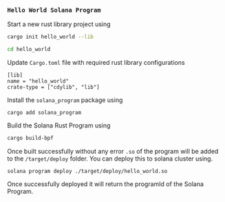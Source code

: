### `Hello World Solana Program`

Start a new rust library project using

```bash
cargo init hello_world --lib

cd hello_world
```

Update `Cargo.toml` file with required rust library configurations

```
[lib]
name = "hello_world"
crate-type = ["cdylib", "lib"]
```

Install the `solana_program` package using

```
cargo add solana_program
```

Build the Solana Rust Program using

```bash
cargo build-bpf
```

Once built successfully without any error `.so` of the program will be added to the `/target/deploy` folder. You can deploy this to solana cluster using.

```
solana program deploy ./target/deploy/hello_world.so
```

Once successfully deployed it will return the programId of the Solana Program.